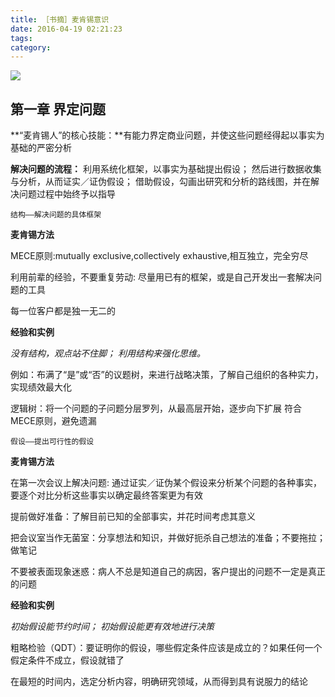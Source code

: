 ```yaml
---
title: ［书摘］麦肯锡意识
date: 2016-04-19 02:21:23
tags:
category:
---
```


![](https://oss.wengwang.me/images/ambercc_com/hexo/15.jpeg)

## 第一章   界定问题


**“麦肯锡人”的核心技能：**有能力界定商业问题，并使这些问题经得起以事实为基础的严密分析

**解决问题的流程：**
利用系统化框架，以事实为基础提出假设；
然后进行数据收集与分析，从而证实／证伪假设；
借助假设，勾画出研究和分析的路线图，并在解决问题过程中始终予以指导

`结构——解决问题的具体框架`

**麦肯锡方法**

MECE原则:mutually exclusive,collectively exhaustive,相互独立，完全穷尽

利用前辈的经验，不要重复劳动:
            尽量用已有的框架，或是自己开发出一套解决问题的工具

每一位客户都是独一无二的

**经验和实例**

*没有结构，观点站不住脚；
利用结构来强化思维。*

例如：布满了“是”或“否”的议题树，来进行战略决策，了解自己组织的各种实力，实现绩效最大化

逻辑树：将一个问题的子问题分层罗列，从最高层开始，逐步向下扩展
符合MECE原则，避免遗漏

`假设——提出可行性的假设`

**麦肯锡方法**

在第一次会议上解决问题:
通过证实／证伪某个假设来分析某个问题的各种事实，要逐个对比分析这些事实以确定最终答案更为有效

提前做好准备：了解目前已知的全部事实，并花时间考虑其意义

把会议室当作无菌室：分享想法和知识，并做好扼杀自己想法的准备；不要拖拉；做笔记

不要被表面现象迷惑：病人不总是知道自己的病因，客户提出的问题不一定是真正的问题

**经验和实例**

*初始假设能节约时间；
初始假设能更有效地进行决策*

粗略检验（QDT）：要证明你的假设，哪些假定条件应该是成立的？如果任何一个假定条件不成立，假设就错了

在最短的时间内，选定分析内容，明确研究领域，从而得到具有说服力的结论